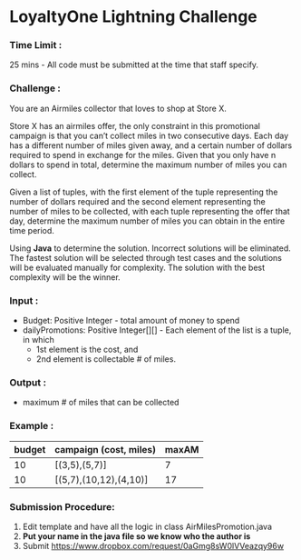 # LoyaltyOne Lightning Challenge

### Time Limit : 
25 mins - All code must be submitted at the time that staff specify.

### Challenge :
You are an Airmiles collector that loves to shop at Store X.

Store X has an airmiles offer, the only constraint in this promotional campaign is that you can’t collect miles in two consecutive days.  Each day has a different number of miles given away, and a certain number of dollars required to spend in exchange for the miles. Given that you only have n dollars to spend in total, determine the maximum number of miles you can collect.  

Given a list of tuples, with the first element of the tuple representing the number of dollars required and the second element representing the number of miles to be collected, with each tuple representing the offer that day, determine the maximum number of miles you can obtain in the entire time period. 

Using **Java** to determine the solution. Incorrect solutions will be eliminated. The fastest solution will be selected through test cases and the solutions will be evaluated manually for complexity. The solution with the best complexity will be the winner.


### Input : 
- Budget: Positive Integer - total amount of money to spend
- dailyPromotions: Positive Integer[][]  - Each element of the list is a tuple, in which
    -   1st element is the cost, and
    -   2nd element is collectable # of miles.

### Output :
- maximum # of miles that can be collected

### Example :
|budget|campaign (cost, miles)|maxAM|
|---|---|---|
|10|[(3,5),(5,7)]|7|
|10|[(5,7),(10,12),(4,10)]|17|

### Submission Procedure:
1. Edit template and have all the logic in class AirMilesPromotion.java
2. **Put your name in the java file so we know who the author is**
3. Submit https://www.dropbox.com/request/0aGmg8sW0lVVeazqy96w

